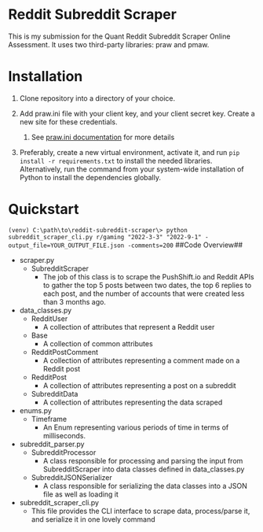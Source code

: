 # Reddit Subreddit Scraper
This is my submission for the Quant Reddit Subreddit Scraper Online Assessment. It uses two third-party libraries: praw and pmaw.

Installation
============
1. Clone repository into a directory of your choice.
2. Add praw.ini file with your client key, and your client secret key. Create a new site for these credentials.
    1. See [praw.ini documentation](praw.readthedocs.io/en/stable/getting_started/configuration/prawini.html) for more details
   
3.  Preferably, create a new virtual environment, activate it, and run `pip install -r requirements.txt` to install the needed libraries. Alternatively, run the command from your system-wide installation of Python to install the dependencies globally. 

Quickstart
==========
``
(venv) C:\path\to\reddit-subreddit-scraper\> python subreddit_scraper_cli.py r/gaming "2022-3-3" "2022-9-1" -output_file=YOUR_OUTPUT_FILE.json -comments=200
``
##Code Overview##
- scraper.py
  - SubredditScraper
      - The job of this class is to scrape the PushShift.io and Reddit APIs to gather the top 5 posts between two dates, the top 6 replies to each post, and the number of accounts that were created less than 3 months ago.
- data_classes.py
  - RedditUser
    - A collection of attributes that represent a Reddit user
  - Base
    - A collection of common attributes
  - RedditPostComment
    - A collection of attributes representing a comment made on a Reddit post
  - RedditPost
    - A collection of attributes representing a post on a subreddit
  - SubredditData
    - A collection of attributes representing the data scraped
- enums.py
  - Timeframe
    - An Enum representing various periods of time in terms of milliseconds.
- subreddit_parser.py
  - SubredditProcessor
    - A class responsible for processing and parsing the input from SubredditScraper into data classes defined in data_classes.py
  - SubredditJSONSerializer
    - A class responsible for serializing the data classes into a JSON file as well as loading it
- subreddit_scraper_cli.py
    - This file provides the CLI interface to scrape data, process/parse it, and serialize it in one lovely command
